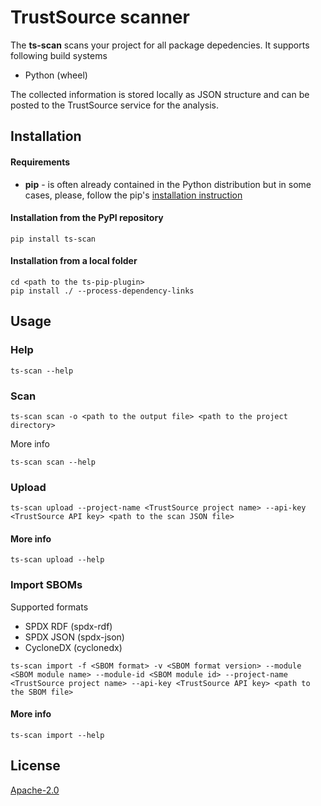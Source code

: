 # TrustSource scanner

The **ts-scan** scans your project for all package depedencies. It supports following build systems

- Python (wheel)

The collected information is stored locally as JSON structure and can be posted to the TrustSource service for the analysis.  


## Installation

#### Requirements

- **pip** - is often already contained in the Python distribution but in some cases, please, follow the pip's [installation instruction](https://pip.pypa.io/en/stable/installing/) 

#### Installation from the PyPI repository

```shell
pip install ts-scan
```

#### Installation from a local folder

```shell
cd <path to the ts-pip-plugin>
pip install ./ --process-dependency-links
```

## Usage

### Help

```shell
ts-scan --help
```

### Scan

```shell
ts-scan scan -o <path to the output file> <path to the project directory>
```

More info

```shell
ts-scan scan --help
```

### Upload

```shell
ts-scan upload --project-name <TrustSource project name> --api-key <TrustSource API key> <path to the scan JSON file>
```

#### More info

```shell
ts-scan upload --help
```

### Import SBOMs

Supported formats

- SPDX RDF (spdx-rdf)
- SPDX JSON (spdx-json)
- CycloneDX (cyclonedx)

```shell
ts-scan import -f <SBOM format> -v <SBOM format version> --module <SBOM module name> --module-id <SBOM module id> --project-name <TrustSource project name> --api-key <TrustSource API key> <path to the SBOM file>
```

#### More info

```shell
ts-scan import --help
```

## License

[Apache-2.0](https://github.com/trustsource/ts-pip-plugin/blob/master/LICENSE)
